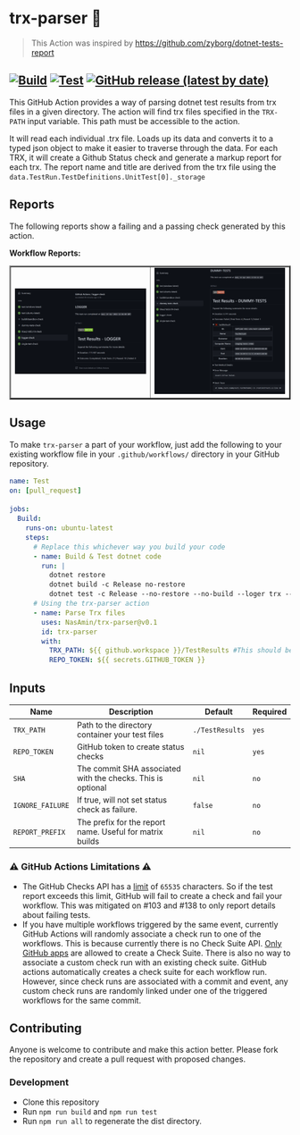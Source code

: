 # trx-parser 🧹

> This Action was inspired by https://github.com/zyborg/dotnet-tests-report

[![Build](https://github.com/NasAmin/trx-parser/workflows/Build/badge.svg?branch=main)](https://github.com/NasAmin/trx-parser/actions?workflow=Build)
[![Test](https://github.com/NasAmin/trx-parser/workflows/Test/badge.svg?branch=main)](https://github.com/NasAmin/trx-parser/actions?workflow=Test)
[![GitHub release (latest by date)](https://img.shields.io/github/v/release/NasAmin/trx-parser)](https://github.com/NasAmin/trx-parser/releases/latest)
---

This GitHub Action provides a way of parsing dotnet test results from trx files in a given directory. The action will find trx files specified in the `TRX-PATH` input variable. This path must be accessible to the action.

It will read each individual .trx file. Loads up its data and converts it to a typed json object to make it easier to traverse through the data.
For each TRX, it will create a Github Status check and generate a markup report for each trx. The report name and title are derived from the trx file using the `data.TestRun.TestDefinitions.UnitTest[0]._storage`

## Reports
The following reports show a failing and a passing check generated by this action.

**Workflow Reports:**
<table border="2">
  <tr><td><img width="450" src="docs/trx-check-passing.png" /></td>
  <td><img width="450" src="docs/trx-check-failing.png" /></td> </tr>
</table>

## Usage

To make `trx-parser` a part of your workflow, just add the following to your existing workflow file in your `.github/workflows/` directory in your GitHub repository.

```yml
name: Test
on: [pull_request]

jobs:
  Build:
    runs-on: ubuntu-latest
    steps:
      # Replace this whichever way you build your code
      - name: Build & Test dotnet code
        run: |
          dotnet restore
          dotnet build -c Release no-restore
          dotnet test -c Release --no-restore --no-build --loger trx --results-directory ./TestResults
      # Using the trx-parser action
      - name: Parse Trx files
        uses: NasAmin/trx-parser@v0.1
        id: trx-parser
        with:
          TRX_PATH: ${{ github.workspace }}/TestResults #This should be the path to your TRX files
          REPO_TOKEN: ${{ secrets.GITHUB_TOKEN }}          
```

## Inputs
| Name | Description | Default | Required |
| ---- | ----------- | ------- | -------- |
| `TRX_PATH` | Path to the directory container your test files | `./TestResults` | `yes` |
| `REPO_TOKEN` | GitHub token to create status checks  | `nil` | `yes` |
| `SHA` | The commit SHA associated with the checks. This is optional | `nil` | `no` |
| `IGNORE_FAILURE` | If true, will not set status check as failure. | `false` | `no` |
| `REPORT_PREFIX` | The prefix for the report name. Useful for matrix builds | `nil` | `no` |



### ⚠️ GitHub Actions Limitations ⚠️
- The GitHub Checks API has a [limit](https://github.com/github/docs/issues/3765) of `65535` characters. So if the test report exceeds this limit, GitHub will fail to create a check and fail your workflow.
This was mitigated on #103 and #138 to only report details about failing tests. 
- If you have multiple workflows triggered by the same event, currently GitHub Actions will randomly associate a check run to one of the workflows. This is because currently there is no Check Suite API. [Only GitHub apps](https://docs.github.com/en/rest/reference/checks#check-suites) are allowed to create a Check Suite. There is also no way to associate a custom check run with an existing check suite.
GitHub actions automatically creates a check suite for each workflow run. However, since check runs are associated with a commit and event, any custom check runs are randomly linked under one of the triggered workflows for the same commit.

## Contributing
Anyone is welcome to contribute and make this action better. Please fork the repository and create a pull request with proposed changes.

### Development
* Clone this repository
* Run `npm run build` and `npm run test`
* Run `npm run all` to regenerate the dist directory.

